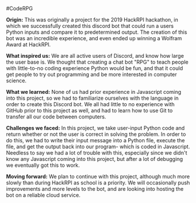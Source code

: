 #CodeRPG

**Origin:** This was originally a project for the 2019 HackRPI hackathon, in which we successfully created this discord bot that could run a users Python inputs and compare it to predetermined output. The creation of this bot was an incredible experience, and even ended up winning a Wolfram Award at HackRPI.

**What inspired us:** We are all active users of Discord, and know how large the user base is. We thought that creating a chat bot "RPG" to teach people with little-to-no coding experience Python would be fun, and that it could get people to try out programming and be more interested in computer science.

**What we learned:** None of us had prior experience in Javascript coming into this project, so we had to familiarize ourselves with the language in order to create this Discord bot. We all had little to no experience with GitHub prior to this project as well, and had to learn how to use Git to transfer all our code between computers.

**Challenges we faced:** In this project, we take user-input Python code and return whether or not the user is correct in solving the problem. In order to do this, we had to write their input message into a Python file, execute the file, and get the output back into our program- which is coded in Javascript. Needless to say we had a lot of trouble with this, especially since we didn't know any Javascript coming into this project, but after a lot of debugging we eventually got this to work.

**Moving forward:** We plan to continue with this project, although much more slowly than during HackRPI as school is a priority. We will occasionally push improvements and more levels to the bot, and are looking into hosting the bot on a reliable cloud service.
